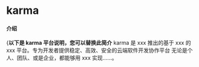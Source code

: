 # karma

#### 介绍
{**以下是 karma 平台说明，您可以替换此简介**
karma 是 xxx 推出的基于 xxx 的 xxx 平台。专为开发者提供稳定、高效、安全的云端软件开发协作平台
无论是个人、团队、或是企业，都能够用 xxx 实现……。
 